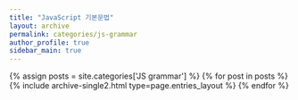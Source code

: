 ```yaml
---
title: "JavaScript 기본문법"
layout: archive
permalink: categories/js-grammar
author_profile: true
sidebar_main: true
---
```



{% assign posts = site.categories['JS grammar'] %}
{% for post in posts %} {% include archive-single2.html type=page.entries_layout %} {% endfor %}
